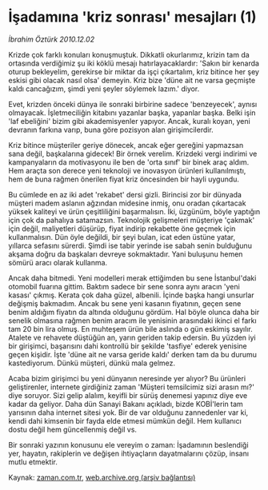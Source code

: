 # İşadamına 'kriz  sonrası' mesajları (1)

*İbrahim Öztürk 2010.12.02*

<td class="columnist-detail">
<p>Krizde çok farklı konuları konuşmuştuk. Dikkatli okurlarımız, krizin tam da ortasında verdiğimiz şu iki köklü mesajı hatırlayacaklardır: 'Sakın bir kenarda oturup bekleyelim, gerekirse bir miktar da işçi çıkartalım, kriz bitince her şey eskisi gibi olacak nasıl olsa' demeyin. Kriz bize 'düne ait ne varsa geçmişte kaldı cancağızım, şimdi yeni şeyler söylemek lazım.' diyor.</p>
<p>
<div id="haberMetinDiv">
<p>Evet, krizden önceki dünya ile sonraki birbirine sadece 'benzeyecek', aynısı olmayacak. İşletmeciliğin kitabını yazanlar başka, yapanlar başka. Belki işin 'laf ebeliğini' bizim gibi akademisyenler yapıyor. Ancak, kuralı koyan, yeni devranın farkına varıp, buna göre pozisyon alan girişimcilerdir.
<p> Kriz bitince müşteriler geriye dönecek, ancak eğer gereğini yapmazsan sana değil, başkalarına gidecek! Bir örnek verelim. Krizdeki vergi indirimi ve kampanyaların da motivasyonu ile ben de 'orta sınıf' bir binek araç aldım. Hem araçta son derece yeni teknoloji ve inovasyon ürünleri kullanılmıştı, hem de buna rağmen önerilen fiyat kriz öncesinden bir hayli uygundu.
<p> Bu cümlede en az iki adet 'rekabet' dersi gizli. Birincisi zor bir dünyada müşteri madem aslanın ağzından midesine inmiş, onu oradan çıkartacak yüksek kaliteyi ve ürün çeşitliliğini başarmalısın. İki, üzgünüm, böyle yaptığın için çok da pahalıya satamazsın. Teknolojik gelişmeleri müşteriye 'çakmak' için değil, maliyetleri düşürüp, fiyat indirip rekabette öne geçmek için kullanmalısın. Dün öyle değildi, bir şeyi bulan, icat eden üstüne yatar, yıllarca sefasını sürerdi. Şimdi ise tabir yerinde ise sabah senin bulduğunu akşama doğru da başkaları devreye sokmaktadır. Yani buluşunu hemen sömürü aracı olarak kullanma.
<p> Ancak daha bitmedi. Yeni modelleri merak ettiğimden bu sene İstanbul'daki otomobil fuarına gittim. Baktım sadece bir sene sonra aynı aracın 'yeni kasası' çıkmış. Kerata çok daha güzel, albenili. İçinde başka hangi unsurlar değişmiş bakmadım. Ancak bu sene yeni kasanın fiyatının, geçen sene benim aldığım fiyatın da altında olduğunu gördüm. Hal böyle olunca daha bir senelik olmasına rağmen benim aracım ile yenisinin arasındaki ikinci el farkı tam 20 bin lira olmuş. En muhteşem ürün bile aslında o gün eskimiş sayılır. Atalete ve rehavete düştüğün an, yarın geriden takip edersin. Bu yüzden iyi bir girişimci, başarısını dahi kontrollü bir şekilde 'tasfiye' ederek yenisine geçen kişidir. İşte 'düne ait ne varsa geride kaldı' derken tam da bu durumu kastediyorum. Dünkü müşteri, dünkü mala gelmez.
<p> Acaba bizim girişimci bu yeni dünyanın neresinde yer alıyor? Bu ürünleri geliştirenler, internete girdiğiniz zaman 'Müşteri temsilcimiz sizi arasın mı?' diye soruyor. Sizi gelip alalım, keyifli bir sürüş denemesi yapınız diye eve kadar da geliyor. Daha dün Sanayi Bakanı açıkladı, bizde KOBİ'lerin tam yarısının daha internet sitesi yok. Bir de var olduğunu zannedenler var ki, kendi dahi kimsenin bir fayda elde etmesi mümkün değil. Hem kullanıcı dostu değil hem güncellenmiş değil vs.
<p> Bir sonraki yazının konusunu ele vereyim o zaman: İşadamının beslendiği yer, hayatın, rakiplerin ve değişen ihtiyaçların dayatmalarını çözüp, insanı mutlu etmektir. </p></p></p></p></p></p></div>
</p>
<a href="http://web.archive.org/web/20101224004902/mailto:i.ozturk@zaman.com.tr">
</a></td>

Kaynak: [zaman.com.tr](http://zaman.com.tr/yazar.do?yazino=1059694), [web.archive.org (arşiv bağlantısı)](http://web.archive.org/web/20101224004902/http://www.zaman.com.tr:80/yazar.do?yazino=1059694)
